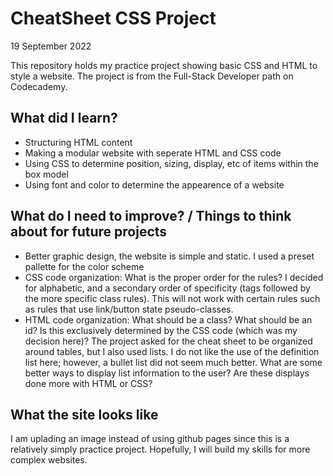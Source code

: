 # CheatSheet CSS Project
19 September 2022

This repository holds my practice project showing basic CSS and HTML to style a website. The project is from the Full-Stack Developer path on Codecademy.

## What did I learn?
- Structuring HTML content
- Making a modular website with seperate HTML and CSS code
- Using CSS to determine position, sizing, display, etc of items within the box model
- Using font and color to determine the appearence of a website

## What do I need to improve? / Things to think about for future projects
- Better graphic design, the website is simple and static.  I used a preset pallette for the color scheme
- CSS code organization: What is the proper order for the rules? I decided for alphabetic, and a secondary order of specificity (tags followed by the more specific class rules).  This will not work with certain rules such as rules that use link/button state pseudo-classes.
- HTML code organization: What should be a class?  What should be an id?  Is this exclusively determined by the CSS code (which was my decision here)? The project asked for the cheat sheet to be organized around tables, but I also used lists.  I do not like the use of the definition list here; however, a bullet list did not seem much better.  What are some better ways to display list information to the user? Are these displays done more with HTML or CSS?

## What the site looks like
I am uplading an image instead of using github pages since this is a relatively simply practice project.  Hopefully, I will build my skills for more complex websites.

